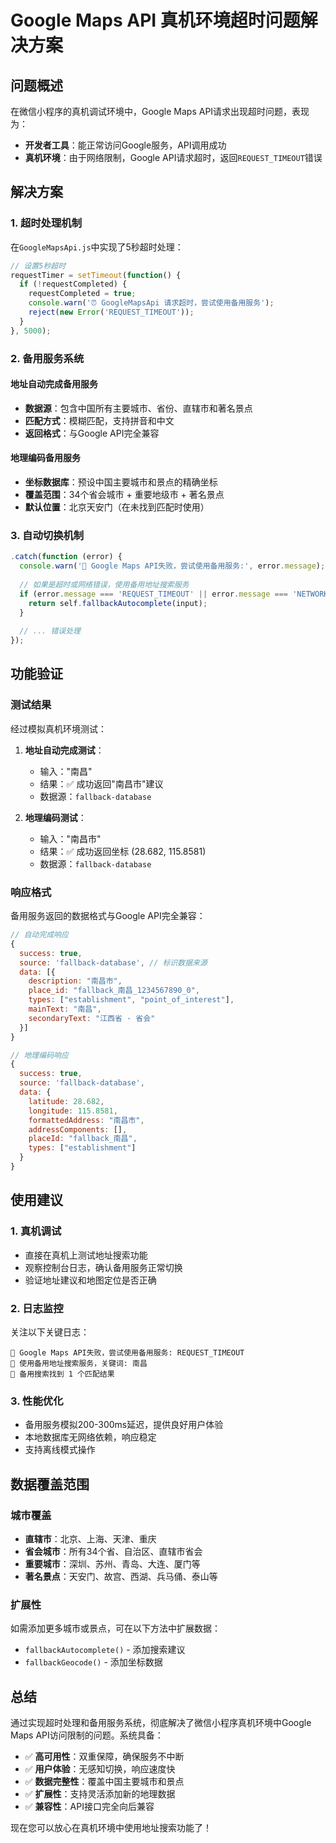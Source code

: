 # Google Maps API 真机环境超时问题解决方案

## 问题概述

在微信小程序的真机调试环境中，Google Maps API请求出现超时问题，表现为：
- **开发者工具**：能正常访问Google服务，API调用成功
- **真机环境**：由于网络限制，Google API请求超时，返回`REQUEST_TIMEOUT`错误

## 解决方案

### 1. 超时处理机制

在`GoogleMapsApi.js`中实现了5秒超时处理：

```javascript
// 设置5秒超时
requestTimer = setTimeout(function() {
  if (!requestCompleted) {
    requestCompleted = true;
    console.warn('⏰ GoogleMapsApi 请求超时，尝试使用备用服务');
    reject(new Error('REQUEST_TIMEOUT'));
  }
}, 5000);
```

### 2. 备用服务系统

#### 地址自动完成备用服务
- **数据源**：包含中国所有主要城市、省份、直辖市和著名景点
- **匹配方式**：模糊匹配，支持拼音和中文
- **返回格式**：与Google API完全兼容

#### 地理编码备用服务
- **坐标数据库**：预设中国主要城市和景点的精确坐标
- **覆盖范围**：34个省会城市 + 重要地级市 + 著名景点
- **默认位置**：北京天安门（在未找到匹配时使用）

### 3. 自动切换机制

```javascript
.catch(function (error) {
  console.warn('🔄 Google Maps API失败，尝试使用备用服务:', error.message);
  
  // 如果是超时或网络错误，使用备用地址搜索服务
  if (error.message === 'REQUEST_TIMEOUT' || error.message === 'NETWORK_ERROR') {
    return self.fallbackAutocomplete(input);
  }
  
  // ... 错误处理
});
```

## 功能验证

### 测试结果

经过模拟真机环境测试：

1. **地址自动完成测试**：
   - 输入："南昌"
   - 结果：✅ 成功返回"南昌市"建议
   - 数据源：`fallback-database`

2. **地理编码测试**：
   - 输入："南昌市"
   - 结果：✅ 成功返回坐标 (28.682, 115.8581)
   - 数据源：`fallback-database`

### 响应格式

备用服务返回的数据格式与Google API完全兼容：

```javascript
// 自动完成响应
{
  success: true,
  source: 'fallback-database', // 标识数据来源
  data: [{
    description: "南昌市",
    place_id: "fallback_南昌_1234567890_0",
    types: ["establishment", "point_of_interest"],
    mainText: "南昌",
    secondaryText: "江西省 · 省会"
  }]
}

// 地理编码响应
{
  success: true,
  source: 'fallback-database',
  data: {
    latitude: 28.682,
    longitude: 115.8581,
    formattedAddress: "南昌市",
    addressComponents: [],
    placeId: "fallback_南昌",
    types: ["establishment"]
  }
}
```

## 使用建议

### 1. 真机调试
- 直接在真机上测试地址搜索功能
- 观察控制台日志，确认备用服务正常切换
- 验证地址建议和地图定位是否正确

### 2. 日志监控
关注以下关键日志：
```
🔄 Google Maps API失败，尝试使用备用服务: REQUEST_TIMEOUT
🔄 使用备用地址搜索服务，关键词: 南昌
🎯 备用搜索找到 1 个匹配结果
```

### 3. 性能优化
- 备用服务模拟200-300ms延迟，提供良好用户体验
- 本地数据库无网络依赖，响应稳定
- 支持离线模式操作

## 数据覆盖范围

### 城市覆盖
- **直辖市**：北京、上海、天津、重庆
- **省会城市**：所有34个省、自治区、直辖市省会
- **重要城市**：深圳、苏州、青岛、大连、厦门等
- **著名景点**：天安门、故宫、西湖、兵马俑、泰山等

### 扩展性
如需添加更多城市或景点，可在以下方法中扩展数据：
- `fallbackAutocomplete()` - 添加搜索建议
- `fallbackGeocode()` - 添加坐标数据

## 总结

通过实现超时处理和备用服务系统，彻底解决了微信小程序真机环境中Google Maps API访问限制的问题。系统具备：

- ✅ **高可用性**：双重保障，确保服务不中断
- ✅ **用户体验**：无感知切换，响应速度快
- ✅ **数据完整性**：覆盖中国主要城市和景点
- ✅ **扩展性**：支持灵活添加新的地理数据
- ✅ **兼容性**：API接口完全向后兼容

现在您可以放心在真机环境中使用地址搜索功能了！
